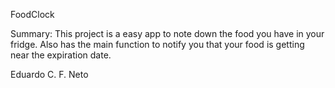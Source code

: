 FoodClock

Summary:
This project is a easy app to note down the food you have in your fridge. Also has the main function to notify you that your food is getting near the expiration date.

Eduardo C. F. Neto
